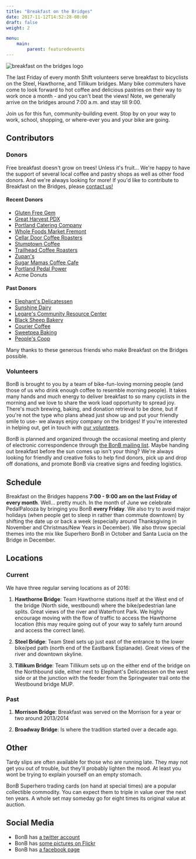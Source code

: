 ```yaml
---
title: "Breakfast on the Bridges"
date: 2017-11-12T14:52:28-08:00
draft: false
weight: 2

menu:
    main:
        parent: featuredevents
---
```


<img src=/images/BonB_header.jpg align=center alt="breakfast on the bridges logo">


The last Friday of every month Shift volunteers serve breakfast to bicyclists on the Steel, Hawthorne, and Tillikum bridges. Many bike commuters have come to look forward to hot coffee and delicious pastries on their way to work once a month - and you can't beat the views! Note, we generally arrive on the bridges around 7:00 a.m. and stay till 9:00. 

Join us for this fun, community-building event. Stop by on your way to work, school, shopping, or where-ever you and your bike are going.

## Contributors

### Donors

Free breakfast doesn't grow on trees! Unless it's fruit... We're happy to have the support of several local coffee and pastry shops as well as other food donors. And we're always looking for more! If you'd like to contribute to Breakfast on the Bridges, please [contact us!](mailto:bonb@lists.riseup.net)

#### Recent Donors
- [Gluten Free Gem](http://www.glutenfreegem.com/)
- [Great Harvest PDX](http://greatharvestportland.com/)
- [Portland Catering Company](http://portlandcateringcompany.com/)
- [Whole Foods Market Fremont](http://wholefoodsmarket.com/stores/fremont/)
- [Cellar Door Coffee Roasters](http://www.cellardoorcoffee.com/)
- [Stumptown Coffee](http://www.stumptowncoffee.com)
- [Trailhead Coffee Roasters](http://www.trailheadcoffeeroasters.com/)
- [Zupan's](http://zupans.com/) 
- [Sugar Mamas Coffee Cafe](http://www.facebook.com/pages/Sugar-Mamas-Coffee-Cafe/195305340364/)
- [Portland Pedal Power](http://www.portlandpedalpower.com/about)
- Acme Donuts

#### Past Donors

- [ Elephant's Delicatessen](http://www.elephantsdeli.com/)
- [ Sunshine Dairy](http://www.sunshinedairyfoods.com/)
- [ Legare's Community Resource Center](http://legares.blogspot.com/)
- [ Black Sheep Bakery](http://www.blacksheepbakery.com/)
- [ Courier Coffee](http://www.couriercoffeeroasters.com/)
- [ Sweetpea Baking](http://www.sweetpeabaking.com/)
- [ People's Coop](http://www.peoples.coop/)

Many thanks to these generous friends who make Breakfast on the Bridges possible.

### Volunteers

BonB is brought to you by a team of bike-fun-loving morning people (and those of us who drink enough coffee to resemble morning people). It takes many hands and much energy to deliver breakfast to so many cyclists in the morning and we love to share the work load opportunity to spread joy. There's much brewing, baking, and donation retrieval to be done, but if you're not the type who plans ahead just show up and put your friendly smile to use- we always enjoy company on the bridges! If you're interested in helping out, get in touch with [our volunteers](mailto:bonb@lists.riseup.net).

BonB is planned and organized through the occasional meeting and plenty of electronic correspondence through [the BonB mailing list](https://lists.riseup.net/www/info/bonb). Maybe handing out breakfast before the sun comes up isn't your thing? We're always looking for friendly and creative folks to help find donors, pick up and drop off donations, and promote BonB via creative signs and feeding logistics.


## Schedule

Breakfast on the Bridges happens **7:00 - 9:00 am on the last Friday of every month**. Well... pretty much. In the month of June we celebrate PedalPalooza by bringing you BonB **every Friday**. We also try to avoid major holidays (when people get to sleep in rather than commute downtown) by shifting the date up or back a week (especially around Thanksgiving in November and Christmas/New Years in December). We also throw special themes into the mix like Superhero BonB in October and Santa Lucia on the Bridge in December.

## Locations

### Current

We have three regular serving locations as of 2016:

1. **Hawthorne Bridge**: Team Hawthorne stations itself at the West end of the bridge (North side, westbound) where the bike/pedestrian lane splits. Great views of the river and Waterfront Park. We highly encourage moving with the flow of traffic to access the Hawthorne location (this may require going out of your way to safely turn around and access the correct lane). 

2. **Steel Bridge**: Team Steel sets up just east of the entrance to the lower bike/ped path (north end of the Eastbank Esplanade). Great views of the river and downtown skyline. 

3. **Tillikum Bridge**:  Team Tillikum sets up on the either end of the bridge on the Northbound side, either next to Elephant's Delicatessen on the west side or at the junction with the feeder from the Springwater trail onto the Westbound bridge MUP.

### Past

1. **Morrison Bridge**: Breakfast was served on the Morrison for a year or two around 2013/2014

2. **Broadway Bridge**: Is where the tradition started over a decade ago.


## Other

Tardy slips are often available for those who are running late. They may not get you out of trouble, but they'll probably lighten the mood. At least you wont be trying to explain yourself on an empty stomach. 

BonB Superhero trading cards (on hand at special times) are a popular collectible commodity. You can expect them to triple in value over the next ten years. A whole set may someday go for eight times its original value at auction.

## Social Media

- BonB has [a twitter account](https://twitter.com/bonbpdx)
- BonB has [some pictures on Flickr](http://flickr.com/photos/tags/bonb/)
- BonB has [a facebook page](https://www.facebook.com/bonbpdx/)

